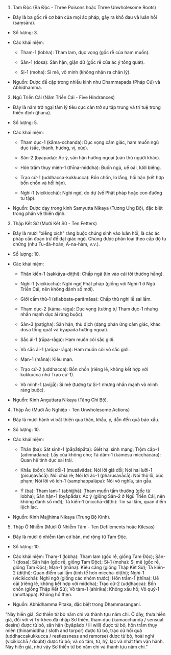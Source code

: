 1. Tam Độc (Ba Độc - Three Poisons hoặc Three Unwholesome Roots)

- Đây là ba gốc rễ cơ bản của mọi ác pháp, gây ra khổ đau và luân hồi (saṃsāra).

- Số lượng: 3.

- Các khái niệm:
	- Tham-1 (lobha): Tham lam, dục vọng (gốc rễ của ham muốn).

	- Sân-1 (dosa): Sân hận, giận dữ (gốc rễ của ác ý tổng quát).

	- Si-1 (moha): Si mê, vô minh (không nhận ra chân lý).


- Nguồn: Được đề cập trong nhiều kinh như Dhammapada (Pháp Cú) và Abhidhamma.

2. Ngũ Triền Cái (Năm Triền Cái - Five Hindrances)

- Đây là năm trở ngại tâm lý tiêu cực cản trở sự tập trung và trí tuệ trong thiền định (jhāna).

- Số lượng: 5.

- Các khái niệm:
	- Tham dục-1 (kāma-cchanda): Dục vọng cảm giác, ham muốn ngũ dục (sắc, thanh, hương, vị, xúc).

	- Sân-2 (byāpāda): Ác ý, sân hận hướng ngoại (oán thù người khác).

	- Hôn trầm thụy miên-1 (thīna-middha): Buồn ngủ, uể oải, lười biếng.

	- Trạo cử-1 (uddhacca-kukkucca): Bồn chồn, lo lắng, hối hận (kết hợp bồn chồn và hối hận).

	- Nghi-1 (vicikicchā): Nghi ngờ, do dự (về Phật pháp hoặc con đường tu tập).


- Nguồn: Được dạy trong kinh Samyutta Nikaya (Tương Ưng Bộ), đặc biệt trong phần về thiền định.

3. Thập Kết Sử (Mười Kết Sử - Ten Fetters)

- Đây là mười "xiềng xích" ràng buộc chúng sinh vào luân hồi, là các ác pháp cần đoạn trừ để đạt giác ngộ. Chúng được phân loại theo cấp độ tu chứng (như Tu-đà-hoàn, A-na-hàm, v.v.).

- Số lượng: 10.

- Các khái niệm:
	- Thân kiến-1 (sakkāya-diṭṭhi): Chấp ngã (tin vào cái tôi thường hằng).

	- Nghi-1 (vicikicchā): Nghi ngờ Phật pháp (giống với Nghi-1 ở Ngũ Triền Cái, nên không đánh số mới).

	- Giới cấm thủ-1 (sīlabbata-parāmāsa): Chấp thủ nghi lễ sai lầm.

	- Tham dục-2 (kāma-rāga): Dục vọng (tương tự Tham dục-1 nhưng nhấn mạnh dục ái ràng buộc).

	- Sân-3 (paṭigha): Sân hận, thù địch (dạng phản ứng cảm giác, khác dosa tổng quát và byāpāda hướng ngoại).

	- Sắc ái-1 (rūpa-rāga): Ham muốn cõi sắc giới.

	- Vô sắc ái-1 (arūpa-rāga): Ham muốn cõi vô sắc giới.

	- Mạn-1 (māna): Kiêu mạn.

	- Trạo cử-2 (uddhacca): Bồn chồn (riêng lẻ, không kết hợp với kukkucca như Trạo cử-1).

	- Vô minh-1 (avijjā): Si mê (tương tự Si-1 nhưng nhấn mạnh vô minh ràng buộc).


- Nguồn: Kinh Anguttara Nikaya (Tăng Chi Bộ).

4. Thập Ác (Mười Ác Nghiệp - Ten Unwholesome Actions)

- Đây là mười hành vi bất thiện qua thân, khẩu, ý, dẫn đến quả báo xấu.

- Số lượng: 10.

- Các khái niệm:
	- Thân (ba): Sát sinh-1 (pāṇātipāta): Giết hại sinh mạng; Trộm cắp-1 (adinnādāna): Lấy của không cho; Tà dâm-1 (kāmesu micchācāra): Quan hệ tình dục sai trái.

	- Khẩu (bốn): Nói dối-1 (musāvāda): Nói lời giả dối; Nói hai lưỡi-1 (pisuṇavācā): Nói chia rẽ; Nói lời ác-1 (pharusavācā): Nói thô lỗ, xúc phạm; Nói lời vô ích-1 (samphappalāpa): Nói vô nghĩa, tán gẫu.

	- Ý (ba): Tham lam-1 (abhijjhā): Tham muốn tầm thường (gốc từ lobha); Sân hận-1 (byāpāda): Ác ý (giống Sân-2 ở Ngũ Triền Cái, nên không đánh số mới); Tà kiến-1 (micchā-diṭṭhi): Tin sai lầm, quan điểm lệch lạc.


- Nguồn: Kinh Majjhima Nikaya (Trung Bộ Kinh).

5. Thập Ô Nhiễm (Mười Ô Nhiễm Tâm - Ten Defilements hoặc Kilesas)

- Đây là mười ô nhiễm tâm cơ bản, mở rộng từ Tam Độc.

- Số lượng: 10.

- Các khái niệm: Tham-1 (lobha): Tham lam (gốc rễ, giống Tam Độc); Sân-1 (dosa): Sân hận (gốc rễ, giống Tam Độc); Si-1 (moha): Si mê (gốc rễ, giống Tam Độc); Mạn-1 (māna): Kiêu căng (giống Thập Kết Sử); Tà kiến-2 (diṭṭhi): Quan điểm sai lầm (tinh tế hơn micchā-diṭṭhi); Nghi-1 (vicikicchā): Nghi ngờ (giống các nhóm trước); Hôn trầm-1 (thīna): Uể oải (riêng lẻ, không kết hợp với middha); Trạo cử-2 (uddhacca): Bồn chồn (giống Thập Kết Sử); Vô tàm-1 (ahirika): Không xấu hổ; Vô quý-1 (anottappa): Không hổ thẹn.

- Nguồn: Abhidhamma Pitaka, đặc biệt trong Dhammasangani.


“Này hiền giả, Sơ thiền từ bỏ năm chi và thành tựu năm chi. Ở đây, thưa hiền giả, đối với vị Tỷ-kheo đã nhập Sơ thiền, tham dục (kāmacchanda / sensual desire) được từ bỏ, sân hận (byāpādo / ill will) được từ bỏ, hôn trầm thụy miên (thinamiddha / sloth and torpor) được từ bỏ, trạo cử hối quá (uddhaccakukkucca / restlessness and remorse) được từ bỏ, hoài nghi (vicikicchā / doubt) được từ bỏ; và có tầm, tứ, hỷ, lạc và nhất tâm vận hành. Này hiền giả, như vậy Sơ thiền từ bỏ năm chi và thành tựu năm chi.”